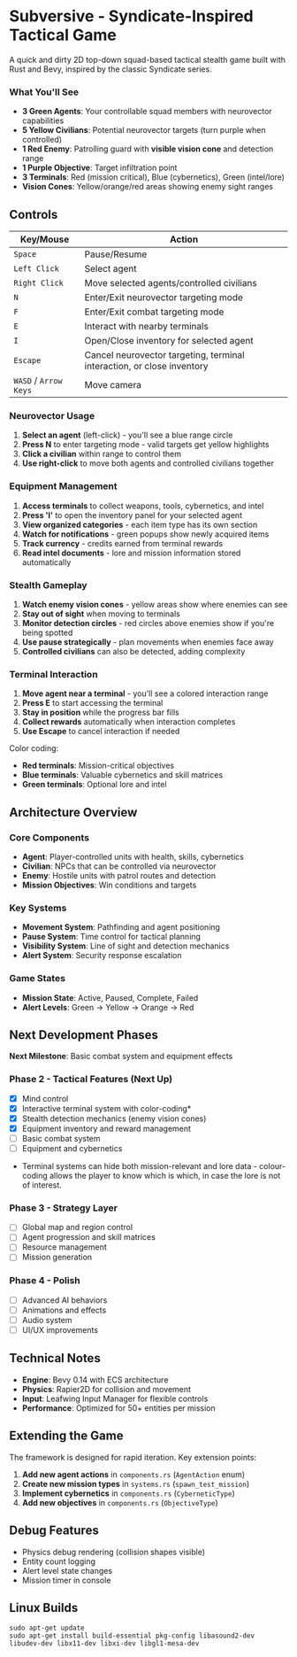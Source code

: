 # Subversive - Syndicate-Inspired Tactical Game

A quick and dirty 2D top-down squad-based tactical stealth game built with Rust and Bevy, inspired by the classic Syndicate series.

### What You'll See
- **3 Green Agents**: Your controllable squad members with neurovector capabilities
- **5 Yellow Civilians**: Potential neurovector targets (turn purple when controlled)
- **1 Red Enemy**: Patrolling guard with **visible vision cone** and detection range
- **1 Purple Objective**: Target infiltration point
- **3 Terminals**: Red (mission critical), Blue (cybernetics), Green (intel/lore)
- **Vision Cones**: Yellow/orange/red areas showing enemy sight ranges

## Controls

| Key/Mouse | Action |
|-----------|--------|
| `Space` | Pause/Resume |
| `Left Click` | Select agent |
| `Right Click` | Move selected agents/controlled civilians |
| `N` | Enter/Exit neurovector targeting mode |
| `F` | Enter/Exit combat targeting mode |
| `E` | Interact with nearby terminals |
| `I` | Open/Close inventory for selected agent |
| `Escape` | Cancel neurovector targeting, terminal interaction, or close inventory |
| `WASD` / `Arrow Keys` | Move camera |

### Neurovector Usage
1. **Select an agent** (left-click) - you'll see a blue range circle
2. **Press N** to enter targeting mode - valid targets get yellow highlights
3. **Click a civilian** within range to control them
4. **Use right-click** to move both agents and controlled civilians together

### Equipment Management
1. **Access terminals** to collect weapons, tools, cybernetics, and intel
2. **Press 'I'** to open the inventory panel for your selected agent
3. **View organized categories** - each item type has its own section
4. **Watch for notifications** - green popups show newly acquired items
5. **Track currency** - credits earned from terminal rewards
6. **Read intel documents** - lore and mission information stored automatically

### Stealth Gameplay
1. **Watch enemy vision cones** - yellow areas show where enemies can see
2. **Stay out of sight** when moving to terminals
3. **Monitor detection circles** - red circles above enemies show if you're being spotted
4. **Use pause strategically** - plan movements when enemies face away
5. **Controlled civilians** can also be detected, adding complexity

### Terminal Interaction
1. **Move agent near a terminal** - you'll see a colored interaction range
2. **Press E** to start accessing the terminal
3. **Stay in position** while the progress bar fills
4. **Collect rewards** automatically when interaction completes
5. **Use Escape** to cancel interaction if needed

Color coding:
- **Red terminals**: Mission-critical objectives  
- **Blue terminals**: Valuable cybernetics and skill matrices
- **Green terminals**: Optional lore and intel

## Architecture Overview

### Core Components
- **Agent**: Player-controlled units with health, skills, cybernetics
- **Civilian**: NPCs that can be controlled via neurovector
- **Enemy**: Hostile units with patrol routes and detection
- **Mission Objectives**: Win conditions and targets

### Key Systems
- **Movement System**: Pathfinding and agent positioning
- **Pause System**: Time control for tactical planning
- **Visibility System**: Line of sight and detection mechanics
- **Alert System**: Security response escalation

### Game States
- **Mission State**: Active, Paused, Complete, Failed
- **Alert Levels**: Green → Yellow → Orange → Red

## Next Development Phases

**Next Milestone**: Basic combat system and equipment effects

### Phase 2 - Tactical Features (Next Up)
- [X] Mind control
- [X] Interactive terminal system with color-coding*
- [X] Stealth detection mechanics (enemy vision cones)
- [x] Equipment inventory and reward management
- [ ] Basic combat system
- [ ] Equipment and cybernetics

* Terminal systems can hide both mission-relevant and lore data - colour-coding allows the player to know which is which, in case the lore is not of interest.

### Phase 3 - Strategy Layer
- [ ] Global map and region control
- [ ] Agent progression and skill matrices
- [ ] Resource management
- [ ] Mission generation

### Phase 4 - Polish
- [ ] Advanced AI behaviors
- [ ] Animations and effects
- [ ] Audio system
- [ ] UI/UX improvements

## Technical Notes

- **Engine**: Bevy 0.14 with ECS architecture
- **Physics**: Rapier2D for collision and movement
- **Input**: Leafwing Input Manager for flexible controls
- **Performance**: Optimized for 50+ entities per mission

## Extending the Game

The framework is designed for rapid iteration. Key extension points:

1. **Add new agent actions** in `components.rs` (`AgentAction` enum)
2. **Create new mission types** in `systems.rs` (`spawn_test_mission`)
3. **Implement cybernetics** in `components.rs` (`CyberneticType`)
4. **Add new objectives** in `components.rs` (`ObjectiveType`)

## Debug Features

- Physics debug rendering (collision shapes visible)
- Entity count logging
- Alert level state changes
- Mission timer in console

## Linux Builds

```
sudo apt-get update
sudo apt-get install build-essential pkg-config libasound2-dev libudev-dev libx11-dev libxi-dev libgl1-mesa-dev
```


